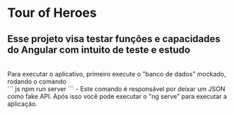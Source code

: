 <h1>Tour of Heroes </h2>
<h2> Esse projeto visa testar funções e capacidades do Angular com intuito de teste e estudo </h2><br>
Para executar o aplicativo, primeiro execute o "banco de dados" mockado, rodando o comando <br>
``` js 
npm run server
``` 
- Este comando é responsável por deixar um JSON como fake API.
Após isso você pode executar o "ng serve" para executar a aplicação.